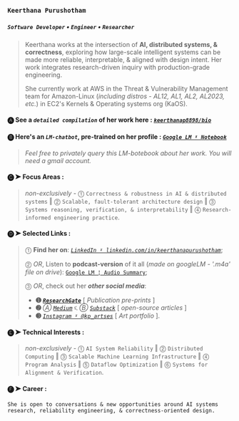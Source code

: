 ### `Keerthana Purushotham`
##### *`Software Developer`* • *`Engineer`* • *`Researcher`*
> Keerthana works at the intersection of **AI, distributed systems, & correctness**, exploring how large-scale intelligent systems can be made more reliable, interpretable, & aligned with design intent. Her work integrates research-driven inquiry with production-grade engineering.
> 
> She currently work at AWS in the Threat & Vulnerability Management team for Amazon-Linux (*including distros - AL12, AL1, AL2, AL2023, etc.*) in EC2's Kernels & Operating systems org (KaOS).
#### 🅐 See a ***`detailed compilation`*** of her work here : [***`keerthanap8898/bio`***](https://github.com/keerthanap8898/bio#-links)
#### 🅑 Here's an ***`LM-chatbot`***, pre-trained on her profile : [***`Google LM ˠ Notebook`***](https://notebooklm.google.com/notebook/fe2125af-e6e0-4815-8181-041b267e3b8b?artifactId=133e9897-8c8b-4dcf-89e3-a0a0da965655)
> *Feel free to privately query this LM-botebook about her work. You will need a gmail account.*
#### 🅒 **➤ Focus Areas** :
> *non-exclusively -* ⓵ `Correctness & robustness in AI & distributed systems` ‖  ⓶ `Scalable, fault-tolerant architecture design` ‖  ⓷ `Systems reasoning, verification, & interpretability` ‖  ⓸ `Research-informed engineering practice`.
#### 🅓 **➤ Selected Links** : 
> ⓵ **Find her on**: [*`LinkedIn ˠ linkedin.com/in/keerthanapurushotham`*](https://linkedin.com/in/keerthanapurushotham);
> 
> ⓶ *OR*, Listen to **podcast-version** of it all (*made on googleLM - '.m4a' file on drive*): [`Google LM ¦ Audio Summary`](https://drive.google.com/file/d/1TIv9bmw2HRo9JkZyHOzG4XH6CTmgmjTd/view);
> 
> ⓷ *OR*, check out her ***other social media***:
> - **➊** [***`ResearchGate`***](https://www.researchgate.net/profile/Keerthana-Purushotham) [ *Publication pre-prints* ]
> - **➋** *Ⓐ [`Medium`](https://medium.com/@keerthanapurushotham)* ૬ *Ⓑ [`Substack`](https://substack.com/@keerthanapurushotham)* [ *open-source articles* ]
> - **➌** [*`Instagram ˠ @kp_artses`*](https://instagram.com/kp_artses) [ *Art portfolio* ].
#### 🅔 **➤ Technical Interests** : 
> *non-exclusively -*  ⓵ `AI System Reliability` ‖   ⓶ `Distributed Computing` ‖   ⓷ `Scalable Machine Learning Infrastructure` ‖   ⓸ `Program Analysis` ‖  ⓹ `Dataflow Optimization` ‖   ⓺ `Systems for Alignment & Verification`.
#### 🅕 **➤ Career** :
```
She is open to conversations & new opportunities around AI systems research, reliability engineering, & correctness-oriented design.
```

